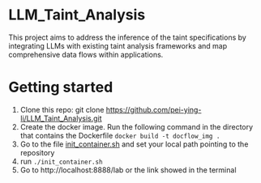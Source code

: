 # LLM_Taint_Analysis
This project aims to address the inference of the taint specifications by integrating LLMs with existing taint analysis frameworks and map comprehensive data flows within applications. 

# Getting started
1. Clone this repo: git clone https://github.com/pei-ying-li/LLM_Taint_Analysis.git
2. Create the docker image. Run the following command in the directory that contains the Dockerfile
    `docker build -t docflow_img .` 
3. Go to the file [init_container.sh](init_container.sh) and set your local path pointing to the repository
4. run `./init_container.sh`
5. Go to http://localhost:8888/lab or the link showed in the terminal
